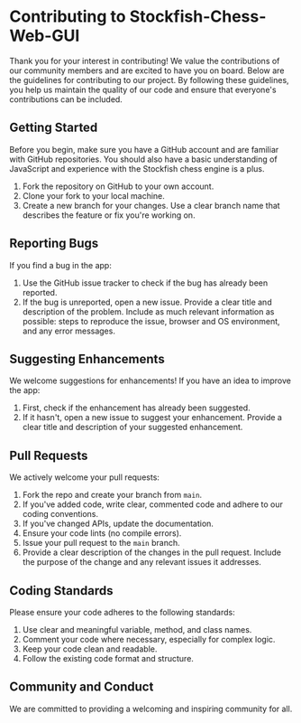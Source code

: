 # Contributing to Stockfish-Chess-Web-GUI

Thank you for your interest in contributing! We value the contributions of our community members and are excited to have you on board.
Below are the guidelines for contributing to our project. By following these guidelines, you help us maintain the quality of our code and ensure that everyone's contributions can be included.

## Getting Started

Before you begin, make sure you have a GitHub account and are familiar with GitHub repositories. You should also have a basic understanding of JavaScript and experience with the Stockfish chess engine is a plus.

1. Fork the repository on GitHub to your own account.
2. Clone your fork to your local machine.
3. Create a new branch for your changes. Use a clear branch name that describes the feature or fix you're working on.

## Reporting Bugs

If you find a bug in the app:

1. Use the GitHub issue tracker to check if the bug has already been reported.
2. If the bug is unreported, open a new issue. Provide a clear title and description of the problem. Include as much relevant information as possible: steps to reproduce the issue, browser and OS environment, and any error messages.

## Suggesting Enhancements

We welcome suggestions for enhancements! If you have an idea to improve the app:

1. First, check if the enhancement has already been suggested.
2. If it hasn't, open a new issue to suggest your enhancement. Provide a clear title and description of your suggested enhancement.

## Pull Requests

We actively welcome your pull requests:

1. Fork the repo and create your branch from `main`.
2. If you've added code, write clear, commented code and adhere to our coding conventions.
3. If you've changed APIs, update the documentation.
4. Ensure your code lints (no compile errors).
5. Issue your pull request to the `main` branch.
6. Provide a clear description of the changes in the pull request. Include the purpose of the change and any relevant issues it addresses.

## Coding Standards

Please ensure your code adheres to the following standards:

1. Use clear and meaningful variable, method, and class names.
2. Comment your code where necessary, especially for complex logic.
3. Keep your code clean and readable.
4. Follow the existing code format and structure.

## Community and Conduct

We are committed to providing a welcoming and inspiring community for all.
